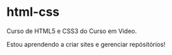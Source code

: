 # html-css
Curso de HTML5 e CSS3 do Curso em Video.

Estou aprendendo a criar sites e gerenciar repósitórios!
